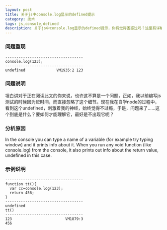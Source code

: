 ```yaml
---
layout: post
title: 关于js中console.log显示的defined提示
category: 技术
tags: js,console,defined
description: 关于js中console.log显示的defined提示，你有觉得困惑过吗？这里有详解
---
```


### 问题重现

    -----------------------------------
    console.log(123);
    -----------------------------------
    undefined              VM1935:2 123

### 问题说明

坦白讲对于正在阅读此文的你来说，也许这不算是一个问题，正如，我以前编写js测试的时候因为赶时间，而直接忽略了这个细节。现在我在自学node的过程中，看到这个undefined，刺激着我的神经，始终觉得不过瘾，于是，问题来了……这个到底是什么？要如何才能理解它，最好是不出现它呢？

### 分析原因

In the console you can type a name of a variable (for example try typing window) and it prints info about it. When you run any void function (like console.log) from the console, it also prints out info about the return value, undefined in this case.

### 示例说明

    -----------------------------------
    function tt(){
      var cc=console.log(123);
      return 456;
    }
    -----------------------------------
    undefined
    tt()
    -----------------------------------
    123                        VM1879:3
    456